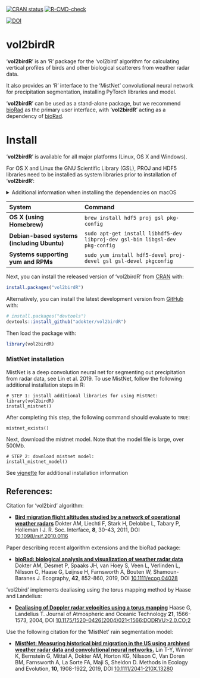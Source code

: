 
<!-- README.md is generated from README.Rmd. Please edit that file -->
<!-- badges: start -->

[![CRAN
status](https://www.r-pkg.org/badges/version/vol2birdR)](https://cran.r-project.org/package=vol2birdR)
[![R-CMD-check](https://github.com/adokter/vol2birdR/workflows/R-CMD-check/badge.svg)](https://github.com/adokter/vol2birdR/actions)

[![DOI](https://zenodo.org/badge/DOI/10.5281/zenodo.7992027.svg)](https://doi.org/10.5281/zenodo.7992027)

<!-- badges: end -->

# vol2birdR

‘**vol2birdR**’ is an ‘R’ package for the ‘vol2bird’ algorithm for
calculating vertical profiles of birds and other biological scatterers
from weather radar data.

It also provides an ‘R’ interface to the ‘MistNet’ convolutional neural
network for precipitation segmentation, installing PyTorch libraries and
model.

‘**vol2birdR**’ can be used as a stand-alone package, but we recommend
[bioRad](https://adriaandokter.com/bioRad/) as the primary user
interface, with ‘**vol2birdR**’ acting as a dependency of
[bioRad](https://adriaandokter.com/bioRad/).

# Install

‘**vol2birdR**’ is available for all major platforms (Linux, OS X and
Windows).

For OS X and Linux the GNU Scientific Library (GSL), PROJ and HDF5
libraries need to be installed as system libraries prior to installation
of ‘**vol2birdR**’:

<details>
<summary>
Additional information when installing the dependencies on macOS
</summary>

Since the installation process requires the [Homebrew](https://brew.sh/)
package manager you will have to install it. Open a terminal and issue
the following command:

      /bin/bash -c "$(curl -fsSL https://raw.githubusercontent.com/Homebrew/install/HEAD/install.sh)"

When the installation has completed it will print out some additional
information that is essential to follow.

    ==> Next steps:
    - Run these two commands in your terminal to add Homebrew to your PATH:
        echo 'eval "$(/opt/homebrew/bin/brew shellenv)"' >> /Users/anders/.zprofile
        eval "$(/opt/homebrew/bin/brew shellenv)"
    - Run brew help to get started
    - Further documentation:
        https://docs.brew.sh

You need to ensure that you follow the above two commands. The first one
will add the necessary environment variables to your user

        echo 'eval "$(/opt/homebrew/bin/brew shellenv)"' >> /Users/anders/.zprofile

The second command will ensure that you get the necessary environment
variables into the terminal where you ran the installation process of
Homebrew.

        eval "$(/opt/homebrew/bin/brew shellenv)"

</details>

| System                                      | Command                                                                      |
|:--------------------------------------------|:-----------------------------------------------------------------------------|
| **OS X (using Homebrew)**                   | `brew install hdf5 proj gsl pkg-config`                                      |
| **Debian-based systems (including Ubuntu)** | `sudo apt-get install libhdf5-dev libproj-dev gsl-bin libgsl-dev pkg-config` |
| **Systems supporting yum and RPMs**         | `sudo yum install hdf5-devel proj-devel gsl gsl-devel pkgconfig`             |

Next, you can install the released version of ‘vol2birdR’ from
[CRAN](https://CRAN.R-project.org) with:

``` r
install.packages("vol2birdR")
```

Alternatively, you can install the latest development version from
[GitHub](https://github.com/adokter/bioRad) with:

``` r
# install.packages("devtools")
devtools::install_github("adokter/vol2birdR")
```

Then load the package with:

``` r
library(vol2birdR)
```

### MistNet installation

MistNet is a deep convolution neural net for segmenting out
precipitation from radar data, see Lin et al. 2019. To use MistNet,
follow the following additional installation steps in R:

    # STEP 1: install additional libraries for using MistNet:
    library(vol2birdR)
    install_mistnet()

After completing this step, the following command should evaluate to
`TRUE`:

    mistnet_exists()

Next, download the mistnet model. Note that the model file is large,
over 500Mb.

    # STEP 2: download mistnet model:
    install_mistnet_model()

See
[vignette](https://adriaandokter.com/vol2birdR/articles/vol2birdR.html)
for additional installation information

## References:

Citation for ‘vol2bird’ algorithm:

- [**Bird migration flight altitudes studied by a network of operational
  weather radars**](https://doi.org/10.1098/rsif.2010.0116) Dokter AM,
  Liechti F, Stark H, Delobbe L, Tabary P, Holleman I J. R. Soc.
  Interface, **8**, 30–43, 2011, DOI
  [10.1098/rsif.2010.0116](https://doi.org/10.1098/rsif.2010.0116)

Paper describing recent algorithm extensions and the bioRad package:

- [**bioRad: biological analysis and visualization of weather radar
  data**](https://doi.org/10.1111/ecog.04028) Dokter AM, Desmet P,
  Spaaks JH, van Hoey S, Veen L, Verlinden L, Nilsson C, Haase G,
  Leijnse H, Farnsworth A, Bouten W, Shamoun-Baranes J. Ecography,
  **42**, 852-860, 2019, DOI
  [10.1111/ecog.04028](https://doi.org/10.1111/ecog.04028)

‘vol2bird’ implements dealiasing using the torus mapping method by Haase
and Landelius:

- [**Dealiasing of Doppler radar velocities using a torus
  mapping**](https://doi.org/10.1175/1520-0426(2004)021%3C1566:DODRVU%3E2.0.CO;2)
  Haase G, Landelius T. Journal of Atmospheric and Oceanic Technology
  **21**, 1566-1573, 2004, DOI
  [10.1175/1520-0426(2004)021\<1566:DODRVU\>2.0.CO;2](https://doi.org/10.1175/1520-0426(2004)021%3C1566:DODRVU%3E2.0.CO;2)

Use the following citation for the ‘MistNet’ rain segmentation model:

- [**MistNet: Measuring historical bird migration in the US using
  archived weather radar data and convolutional neural
  networks.**](https://doi.org/10.1111/2041-210X.13280) Lin T-Y, Winner
  K, Bernstein G, Mittal A, Dokter AM, Horton KG, Nilsson C, Van Doren
  BM, Farnsworth A, La Sorte FA, Maji S, Sheldon D. Methods in Ecology
  and Evolution, **10**, 1908-1922, 2019, DOI
  [10.1111/2041-210X.13280](https://doi.org/10.1111/2041-210X.13280)
